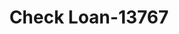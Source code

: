 ---
f_zip-code: 43338
f_state-code: OH
title: Check Loan-13767
f_phone: 419-947-2274
f_city-only: Mount Gilead
f_address: 131 Iberia Street Mount Gilead
f_location-unique-id: '13767'
slug: check-loan-13767
updated-on: '2024-05-30T13:46:58.046Z'
created-on: '2024-05-30T13:36:59.803Z'
published-on: '2024-05-30T13:54:32.469Z'
f_city-state: cms/city/mount-gilead-oh.md
f_company: cms/company/check-loan.md
f_state: cms/state/ohio.md
layout: '[payday-loan].html'
tags: payday-loan
---